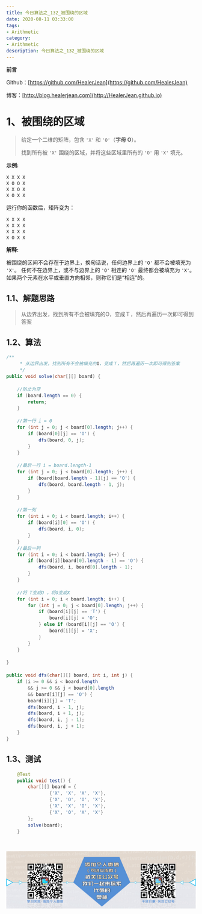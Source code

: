 ```yaml
---
title: 今日算法之_132_被围绕的区域
date: 2020-08-11 03:33:00
tags: 
- Arithmetic
category: 
- Arithmetic
description: 今日算法之_132_被围绕的区域
---
```


**前言**     

 Github：[https://github.com/HealerJean](https://github.com/HealerJean)         

 博客：[http://blog.healerjean.com](http://HealerJean.github.io)          



# 1、被围绕的区域
> 给定一个二维的矩阵，包含 `'X'` 和 `'O'`（**字母 O**）。    
>
> 找到所有被 `'X'` 围绕的区域，并将这些区域里所有的 `'O'` 用 `'X'` 填充。



**示例:**

```
X X X X
X O O X
X X O X
X O X X
```

运行你的函数后，矩阵变为：

```
X X X X
X X X X
X X X X
X O X X
```

**解释:**     

被围绕的区间不会存在于边界上，换句话说，任何边界上的 `'O'` 都不会被填充为 `'X'`。 任何不在边界上，或不与边界上的 `'O'` 相连的 `'O'` 最终都会被填充为 `'X'`。如果两个元素在水平或垂直方向相邻，则称它们是“相连”的。

## 1.1、解题思路 

>  从边界出发，找到所有不会被填充的O，变成Ｔ，然后再遍历一次即可得到答案



## 1.2、算法

```java
/**
     * 从边界出发，找到所有不会被填充的O，变成Ｔ，然后再遍历一次即可得到答案
     */
public void solve(char[][] board) {

    //防止为空
    if (board.length == 0) {
        return;
    }

    //第一行 i = 0
    for (int j = 0; j < board[0].length; j++) {
        if (board[0][j] == 'O') {
            dfs(board, 0, j);
        }
    }

    //最后一行 i = board.length-1
    for (int j = 0; j < board[0].length; j++) {
        if (board[board.length - 1][j] == 'O') {
            dfs(board, board.length - 1, j);
        }
    }

    //第一列
    for (int i = 0; i < board.length; i++) {
        if (board[i][0] == 'O') {
            dfs(board, i, 0);
        }
    }
    //最后一列
    for (int i = 0; i < board.length; i++) {
        if (board[i][board[0].length - 1] == 'O') {
            dfs(board, i, board[0].length - 1);
        }
    }

    //将 T变成O ，将O变成X
    for (int i = 0; i < board.length; i++) {
        for (int j = 0; j < board[0].length; j++) {
            if (board[i][j] == 'T') {
                board[i][j] = 'O';
            } else if (board[i][j] == 'O') {
                board[i][j] = 'X';
            }
        }
    }

}

public void dfs(char[][] board, int i, int j) {
    if (i >= 0 && i < board.length
        && j >= 0 && j < board[0].length
        && board[i][j] == 'O') {
        board[i][j] = 'T';
        dfs(board, i - 1, j);
        dfs(board, i + 1, j);
        dfs(board, i, j - 1);
        dfs(board, i, j + 1);
    }
}
```




## 1.3、测试 

```java
    @Test
    public void test() {
        char[][] board = {
                {'X', 'X', 'X', 'X'},
                {'X', 'O', 'O', 'X'},
                {'X', 'X', 'O', 'X'},
                {'X', 'O', 'X', 'X'}
        };
        solve(board);
    }
```



​          

![ContactAuthor](https://raw.githubusercontent.com/HealerJean/HealerJean.github.io/master/assets/img/artical_bottom.jpg)



<link rel="stylesheet" href="https://unpkg.com/gitalk/dist/gitalk.css">

<script src="https://unpkg.com/gitalk@latest/dist/gitalk.min.js"></script> 
<div id="gitalk-container"></div>    
 <script type="text/javascript">
    var gitalk = new Gitalk({
		clientID: `1d164cd85549874d0e3a`,
		clientSecret: `527c3d223d1e6608953e835b547061037d140355`,
		repo: `HealerJean.github.io`,
		owner: 'HealerJean',
		admin: ['HealerJean'],
		id: 'jomlTeJZ4CVSEY28',
    });
    gitalk.render('gitalk-container');
</script> 



